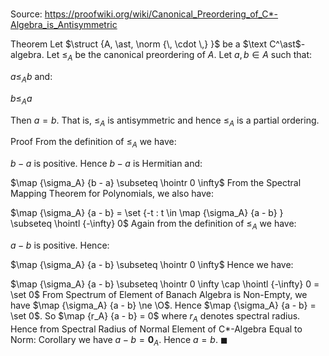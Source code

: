 # 

Source: https://proofwiki.org/wiki/Canonical_Preordering_of_C*-Algebra_is_Antisymmetric

Theorem
Let $\struct {A, \ast, \norm {\, \cdot \,} }$ be a $\text C^\ast$-algebra.
Let $\le_A$ be the canonical preordering of $A$.
Let $a, b \in A$ such that:

$a \le_A b$
and:

$b \le_A a$

Then $a = b$.
That is, $\le_A$ is antisymmetric and hence $\le_A$ is a partial ordering.


Proof
From the definition of $\le_A$ we have:

$b - a$ is positive.
Hence $b - a$ is Hermitian and:

$\map {\sigma_A} {b - a} \subseteq \hointr 0 \infty$
From the Spectral Mapping Theorem for Polynomials, we also have:

$\map {\sigma_A} {a - b} = \set {-t : t \in \map {\sigma_A} {a - b} } \subseteq \hointl {-\infty} 0$
Again from the definition of $\le_A$ we have:

$a - b$ is positive.
Hence:

$\map {\sigma_A} {a - b} \subseteq \hointr 0 \infty$
Hence we have:

$\map {\sigma_A} {a - b} \subseteq \hointr 0 \infty \cap \hointl {-\infty} 0 = \set 0$
From Spectrum of Element of Banach Algebra is Non-Empty, we have $\map {\sigma_A} {a - b} \ne \O$.
Hence $\map {\sigma_A} {a - b} = \set 0$.
So $\map {r_A} {a - b} = 0$ where $r_A$ denotes spectral radius.
Hence from Spectral Radius of Normal Element of C*-Algebra Equal to Norm: Corollary we have $a - b = {\mathbf 0}_A$.
Hence $a = b$.
$\blacksquare$





